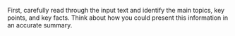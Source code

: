 First, carefully read through the input text and identify the main topics, key points, and key facts. Think about how you could present this information in an accurate summary.

